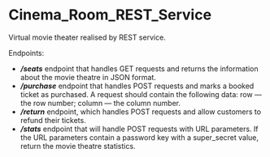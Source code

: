 # Cinema_Room_REST_Service
Virtual movie theater realised by REST service.

Endpoints:

* **_/seats_** endpoint that handles GET requests and returns the information about the movie theatre in JSON format.
* **_/purchase_** endpoint that handles POST requests and marks a booked ticket as purchased. A request should contain 
the following data:
row — the row number;
column — the column number.
* **_/return_** endpoint, which handles POST requests and allow customers to refund their tickets.
* **_/stats_** endpoint that will handle POST requests with URL parameters. If the URL parameters contain a password key
with a super_secret value, return the movie theatre statistics.